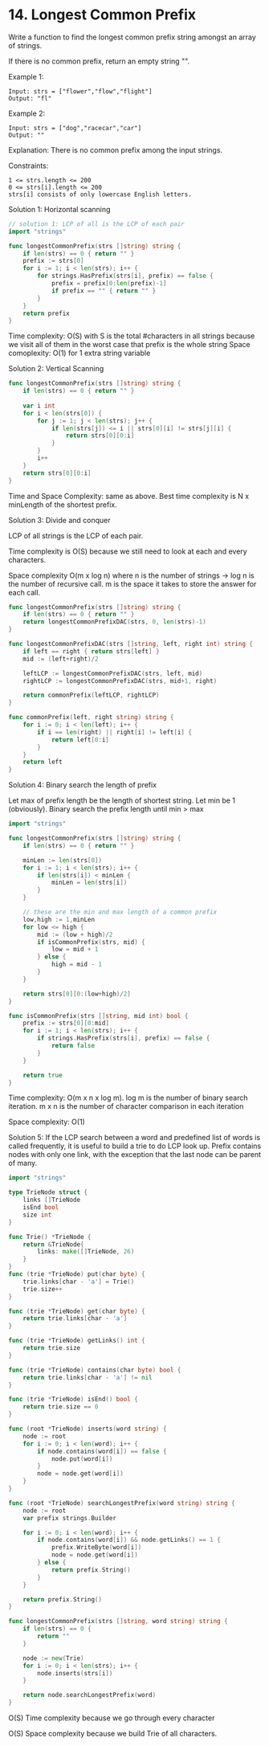 # 14. Longest Common Prefix

Write a function to find the longest common prefix string amongst an array of strings.

If there is no common prefix, return an empty string "".

Example 1:

```
Input: strs = ["flower","flow","flight"]
Output: "fl"
```

Example 2:

```
Input: strs = ["dog","racecar","car"]
Output: ""
```

Explanation: There is no common prefix among the input strings.
 

Constraints:

```
1 <= strs.length <= 200
0 <= strs[i].length <= 200
strs[i] consists of only lowercase English letters.
```

Solution 1: Horizontal scanning

```go
// solution 1: LCP of all is the LCP of each pair
import "strings"

func longestCommonPrefix(strs []string) string {
    if len(strs) == 0 { return "" }
    prefix := strs[0]
    for i := 1; i < len(strs); i++ {
        for strings.HasPrefix(strs[i], prefix) == false {
            prefix = prefix[0:len(prefix)-1]
            if prefix == "" { return "" }
        }
    }
    return prefix
}
```

Time complexity: O(S) with S is the total #characters in all strings because we visit all of them in the worst case that prefix is the whole string
Space comoplexity: O(1) for 1 extra string variable

Solution 2: Vertical Scanning

```go
func longestCommonPrefix(strs []string) string {
    if len(strs) == 0 { return "" }
    
    var i int
    for i < len(strs[0]) {
        for j := 1; j < len(strs); j++ {
            if len(strs[j]) <= i || strs[0][i] != strs[j][i] {
                return strs[0][0:i]
            }
        }
        i++
    }
    return strs[0][0:i]
}
```

Time and Space Complexity: same as above. Best time complexity is N x minLength of the shortest prefix.

Solution 3: Divide and conquer

LCP of all strings is the LCP of each pair.

Time complexity is O(S) because we still need to look at each and every characters.

Space complexity O(m x log n) where n is the number of strings -> log n is the number of recursive call. m is the space it takes to store the answer for each call. 

```go
func longestCommonPrefix(strs []string) string {
    if len(strs) == 0 { return "" }
    return longestCommonPrefixDAC(strs, 0, len(strs)-1)
}

func longestCommonPrefixDAC(strs []string, left, right int) string {
    if left == right { return strs[left] }
    mid := (left+right)/2

    leftLCP := longestCommonPrefixDAC(strs, left, mid)
    rightLCP := longestCommonPrefixDAC(strs, mid+1, right)

    return commonPrefix(leftLCP, rightLCP)
}

func commonPrefix(left, right string) string {
    for i := 0; i < len(left); i++ {
        if i == len(right) || right[i] != left[i] {
            return left[0:i]
        }
    }
    return left
}
```

Solution 4: Binary search the length of prefix

Let max of prefix length be the length of shortest string. Let min be 1 (obviously). Binary search the prefix length until min > max

```go
import "strings"

func longestCommonPrefix(strs []string) string {
    if len(strs) == 0 { return "" }

    minLen := len(strs[0])
    for i := 1; i < len(strs); i++ {
        if len(strs[i]) < minLen {
            minLen = len(strs[i])
        }
    }

    // these are the min and max length of a common prefix
    low,high := 1,minLen
    for low <= high {
        mid := (low + high)/2
        if isCommonPrefix(strs, mid) {
            low = mid + 1
        } else {
            high = mid - 1
        }
    }

    return strs[0][0:(low+high)/2]
}

func isCommonPrefix(strs []string, mid int) bool {
    prefix := strs[0][0:mid]
    for i := 1; i < len(strs); i++ {
        if strings.HasPrefix(strs[i], prefix) == false {
            return false
        }
    }

    return true
}
```

Time complexity: O(m x n x log m). log m is the number of binary search iteration. m x n is the number of character comparison in each iteration

Space complexity: O(1)

Solution 5: If the LCP search between a word and predefined list of words is called frequently, it is useful to build a trie to do LCP look up. 
Prefix contains nodes with only one link, with the exception that the last node can be parent of many. 

```go
import "strings"

type TrieNode struct {
    links []TrieNode
    isEnd bool
    size int
}

func Trie() *TrieNode {
    return &TrieNode{
        links: make([]TrieNode, 26)
    }
}
func (trie *TrieNode) put(char byte) {
    trie.links[char - 'a'] = Trie()
    trie.size++
}

func (trie *TrieNode) get(char byte) {
    return trie.links[char - 'a']
}

func (trie *TrieNode) getLinks() int {
    return trie.size
}

func (trie *TrieNode) contains(char byte) bool {
    return trie.links[char - 'a'] != nil
}

func (trie *TrieNode) isEnd() bool {
    return trie.size == 0
}

func (root *TrieNode) inserts(word string) {
    node := root
    for i := 0; i < len(word); i++ {
        if node.contains(word[i]) == false {
            node.put(word[i])
        }
        node = node.get(word[i])
    }
}

func (root *TrieNode) searchLongestPrefix(word string) string {
    node := root
    var prefix strings.Builder

    for i := 0; i < len(word); i++ {
        if node.contains(word[i]) && node.getLinks() == 1 {
            prefix.WriteByte(word[i])
            node = node.get(word[i])
        } else {
            return prefix.String()
        }
    }

    return prefix.String()
}

func longestCommonPrefix(strs []string, word string) string {
    if len(strs) == 0 {
        return ""
    }

    node := new(Trie)
    for i := 0; i < len(strs); i++ {
        node.inserts(strs[i])
    }

    return node.searchLongestPrefix(word)
}
```

O(S) Time complexity because we go through every character

O(S) Space complexity because we build Trie of all characters.

